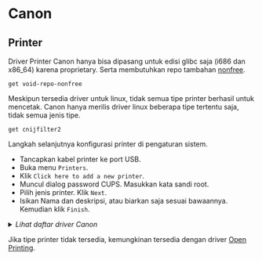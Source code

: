 # Canon

## Printer

Driver Printer Canon hanya bisa dipasang untuk edisi glibc saja (i686 dan x86_64) karena proprietary. Serta membutuhkan repo tambahan [nonfree].

```
get void-repo-nonfree
```

Meskipun tersedia driver untuk linux, tidak semua tipe printer berhasil untuk mencetak. Canon hanya merilis driver linux beberapa tipe tertentu saja, tidak semua jenis tipe.

```
get cnijfilter2
```

Langkah selanjutnya konfigurasi printer di pengaturan sistem.

* Tancapkan kabel printer ke port USB.
* Buka menu `Printers`.
* Klik `Click here to add a new printer`.
* Muncul dialog password CUPS. Masukkan kata sandi root.
* Pilih jenis printer. Klik `Next`.
* Isikan Nama dan deskripsi, atau biarkan saja sesuai bawaannya. Kemudian klik `Finish`.

<details>
  <summary><i>Lihat daftar driver Canon</i></summary>

    - canone200
    - canone300
    - canone3100
    - canone4200
    - canone460
    - canone470
    - canone480
    - canong3000
    - canong3010
    - canong4000
    - canong4010
    - canonib4000
    - canonib4100
    - canonip110
    - canonmb2000
    - canonmb2100
    - canonmb2300
    - canonmb2700
    - canonmb5000
    - canonmb5100
    - canonmb5300
    - canonmb5400
    - canonmg2900
    - canonmg3000
    - canonmg3600
    - canonmg5600
    - canonmg5700
    - canonmg6600
    - canonmg6800
    - canonmg6900
    - canonmg7500
    - canonmg7700
    - canonmx490
    - canontr4500
    - canontr7500
    - canontr7530
    - canontr8500
    - canontr8530
    - canontr8580
    - canontr9530
    - canonts200
    - canonts300
    - canonts3100
    - canonts5000
    - canonts5100
    - canonts6000
    - canonts6100
    - canonts6130
    - canonts6180
    - canonts6200
    - canonts6230
    - canonts6280
    - canonts8000
    - canonts8100
    - canonts8130
    - canonts8180
    - canonts8200
    - canonts8230
    - canonts8280
    - canonts9000
    - canonts9100
    - canonts9180
    - canonts9500
    - canonts9580
    - canonxk50
    - canonxk70
    - canonxk80

</details>

Jika tipe printer tidak tersedia, kemungkinan tersedia dengan driver [Open Printing].

[Open Printing]:open-printing.md
[nonfree]:../../server.html#repo-tambahan
